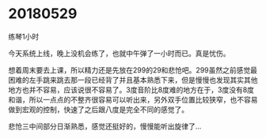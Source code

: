 # 20180529

练琴1小时

今天系统上线，晚上没机会练了，也就中午弹了一小时而已。真是忧伤。

想着周末要去上课，所以精力还是先放在299的29和悲怆吧。299虽然之前感觉最困难的左手跳来跳去那一段已经背了并且基本熟悉下来，但是慢慢也发现其实其他地方也并不容易，应该说很不容易了。3度音阶比8度难的地方在于，3度没有8度和谐，所以一点点的不整齐很容易可以听出来，另外双手位置比较狭窄，也不容易做到宏观的控制，快速了之后跟八度是完全不同的感觉了。

悲怆三中间部分日渐熟悉，感觉还挺好的，慢慢能听出旋律了...

